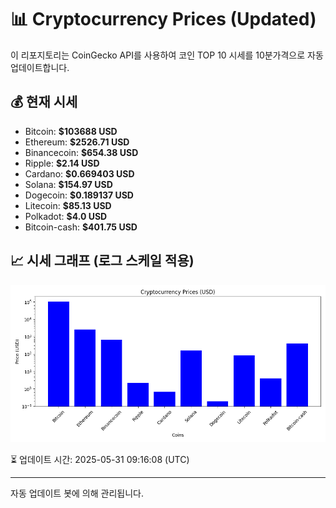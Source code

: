 
# 📊 Cryptocurrency Prices (Updated)

이 리포지토리는 CoinGecko API를 사용하여 코인 TOP 10 시세를 10분가격으로 자동 업데이트합니다.

## 💰 현재 시세
- Bitcoin: **$103688 USD**
- Ethereum: **$2526.71 USD**
- Binancecoin: **$654.38 USD**
- Ripple: **$2.14 USD**
- Cardano: **$0.669403 USD**
- Solana: **$154.97 USD**
- Dogecoin: **$0.189137 USD**
- Litecoin: **$85.13 USD**
- Polkadot: **$4.0 USD**
- Bitcoin-cash: **$401.75 USD**

## 📈 시세 그래프 (로그 스케일 적용)
![Crypto Prices](crypto_prices.png)

⏳ 업데이트 시간: 2025-05-31 09:16:08 (UTC)

---
자동 업데이트 봇에 의해 관리됩니다.
